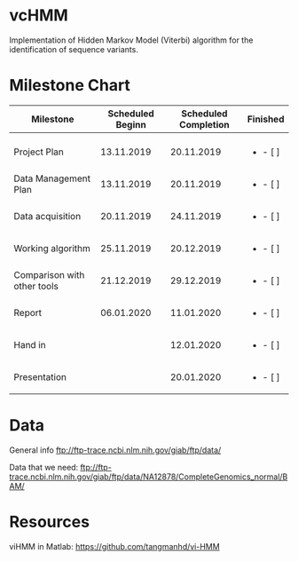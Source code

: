 # vcHMM

Implementation of Hidden Markov Model (Viterbi) algorithm for the identification of sequence variants.


# Milestone Chart

| Milestone | Scheduled Beginn | Scheduled Completion | Finished |
|-----------|-|----------------------|----------|
|           ||                     |          |
|Project Plan                      |13.11.2019  | 20.11.2019 |<ul><li>- [ ] </li></ul> |
|Data Management Plan              |13.11.2019  | 20.11.2019 |<ul><li>- [ ] </li></ul> |
|Data acquisition                  |20.11.2019  | 24.11.2019 |<ul><li>- [ ] </li></ul> |
|Working algorithm                 |25.11.2019  | 20.12.2019 |<ul><li>- [ ] </li></ul> |
|Comparison with other tools       |21.12.2019  | 29.12.2019 |<ul><li>- [ ] </li></ul> |
|Report                            |06.01.2020  | 11.01.2020 |<ul><li>- [ ] </li></ul> |
|Hand in                           |            | 12.01.2020 |<ul><li>- [ ] </li></ul> |
|Presentation                      |            | 20.01.2020 |<ul><li>- [ ] </li></ul> |


# Data
General info
ftp://ftp-trace.ncbi.nlm.nih.gov/giab/ftp/data/

Data that we need:
ftp://ftp-trace.ncbi.nlm.nih.gov/giab/ftp/data/NA12878/CompleteGenomics_normal/BAM/

# Resources
viHMM in Matlab: https://github.com/tangmanhd/vi-HMM


